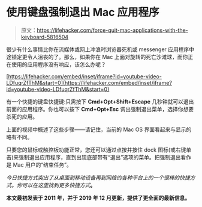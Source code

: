 # 使用键盘强制退出 Mac 应用程序

> 原文：<https://lifehacker.com/force-quit-mac-applications-with-the-keyboard-5816504>

很少有什么事情比你在流媒体或网上冲浪时浏览器死机或 messenger 应用程序中途锁定更令人沮丧的了。那么，如果你在 Mac 上面对旋转的死亡沙滩球，而你正在使用的应用程序没有响应，该怎么办呢？

 [https://lifehacker.com/embed/inset/iframe?id=youtube-video-LDfuqrZfThM&start=0](https://lifehacker.com/embed/inset/iframe?id=youtube-video-LDfuqrZfThM&start=0) 

有一个快捷的键盘快捷键:只需按下 **Cmd+Opt+Shift+Escape** 几秒钟就可以退出前面的应用程序。你也可以按下 **Cmd+Opt+Esc** 调出强制退出菜单，选择你想要杀死的应用。



上面的视频中概述了这些步骤——请记住，当前的 Mac OS 界面看起来与显示的略有不同。

只要您的鼠标或触控板功能正常，您还可以通过点按并按住 dock 图标(或右键单击)来强制退出应用程序，直到出现底部带有“退出”选项的菜单。把强制退出看作是 Mac 用户的“结束任务”。

*今日快捷方式突出了从桌面到移动设备再到网络的各种平台上的一个很棒的快捷方式。你可以在这里找到更多快捷方式*[](http://lifehacker.com/shortcutoftheday)**。**

**本文最初发表于 2011 年，并于 2019 年 12 月更新，提供了更全面的最新信息。**